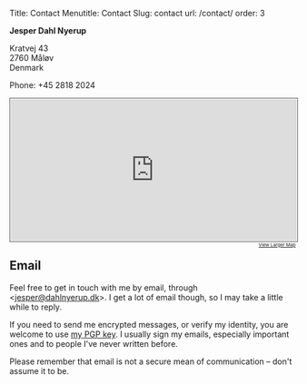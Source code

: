 Title: Contact
Menutitle: Contact
Slug: contact
url: /contact/
order: 3

<div class="row">
<div class="col-sm-4">
<p><b>Jesper Dahl Nyerup</b></p>
<p>Kratvej 43<br/>2760 Måløv<br/>Denmark</p>
<p>Phone: +45 2818 2024</p>
</div>

<div class="col-sm-8">
<iframe src="https://www.openstreetmap.org/export/embed.html?bbox=12.314%2C55.749%2C12.332%2C55.758&amp;layer=mapnik&amp;marker=55.7537730%2C12.3233140" style="width: 100%; height: 250px; border: 1px #555 solid; padding: 1px;">
</iframe><br/>
<small><a href="https://www.openstreetmap.org/?mlat=55.7537&amp;mlon=12.3233#map=16/55.7537/12.3233" style="float: right; font-size: 70%">View Larger Map</a></small>
</div>
</div>

## Email

Feel free to get in touch with me by email, through
&lt;<jesper@dahlnyerup.dk>&gt;. I get a lot of email though, so I may take a
little while to reply.

If you need to send me encrypted messages, or verify my identity, you are
welcome to use
<a href="https://pgp.mit.edu/pks/lookup?op=get&search=0x71045C06472ADA5F">my PGP
key</a>. I usually sign my emails, especially important ones and to people I've
never written before.

Please remember that email is not a secure mean of communication – don't assume
it to be.
